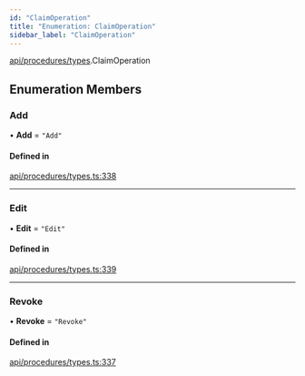 ```yaml
---
id: "ClaimOperation"
title: "Enumeration: ClaimOperation"
sidebar_label: "ClaimOperation"
---
```


[api/procedures/types](../../../../../modules/API/Procedures/Types/Types.md).ClaimOperation

## Enumeration Members

### Add

• **Add** = ``"Add"``

#### Defined in

[api/procedures/types.ts:338](https://github.com/PolymeshAssociation/polymesh-sdk/blob/5a778578/src/api/procedures/types.ts#L338)

___

### Edit

• **Edit** = ``"Edit"``

#### Defined in

[api/procedures/types.ts:339](https://github.com/PolymeshAssociation/polymesh-sdk/blob/5a778578/src/api/procedures/types.ts#L339)

___

### Revoke

• **Revoke** = ``"Revoke"``

#### Defined in

[api/procedures/types.ts:337](https://github.com/PolymeshAssociation/polymesh-sdk/blob/5a778578/src/api/procedures/types.ts#L337)
